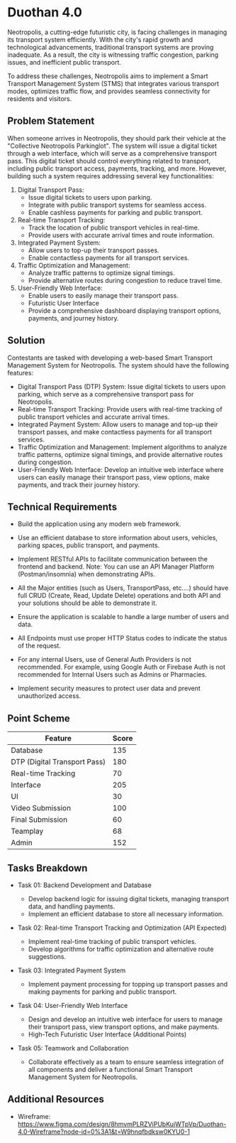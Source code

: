 # Duothan 4.0

Neotropolis, a cutting-edge futuristic city, is facing challenges in managing its transport system efficiently. With the city's rapid growth and technological advancements, traditional transport systems are proving inadequate. As a result, the city is witnessing traffic congestion, parking issues, and inefficient public transport.

To address these challenges, Neotropolis aims to implement a Smart Transport Management System (STMS) that integrates various transport modes, optimizes traffic flow, and provides seamless connectivity for residents and visitors.

## Problem Statement

When someone arrives in Neotropolis, they should park their vehicle at the "Collective Neotropolis Parkinglot". The system will issue a digital ticket through a web interface, which will serve as a comprehensive transport pass. This digital ticket should control everything related to transport, including public transport access, payments, tracking, and more. However, building such a system requires addressing several key functionalities:

1. Digital Transport Pass:
   - Issue digital tickets to users upon parking.
   - Integrate with public transport systems for seamless access.
   - Enable cashless payments for parking and public transport.
2. Real-time Transport Tracking:
   - Track the location of public transport vehicles in real-time.
   - Provide users with accurate arrival times and route information.
3. Integrated Payment System:
   - Allow users to top-up their transport passes.
   - Enable contactless payments for all transport services.
4. Traffic Optimization and Management:
   - Analyze traffic patterns to optimize signal timings.
   - Provide alternative routes during congestion to reduce travel time.
5. User-Friendly Web Interface:
   - Enable users to easily manage their transport pass.
   - Futuristic User Interface
   - Provide a comprehensive dashboard displaying transport options, payments, and journey history.

## Solution

Contestants are tasked with developing a web-based Smart Transport Management System for
Neotropolis. The system should have the following features:

- Digital Transport Pass (DTP) System: Issue digital tickets to users upon parking, which serve as a comprehensive transport pass for Neotropolis.
- Real-time Transport Tracking: Provide users with real-time tracking of public transport vehicles and accurate arrival times.
- Integrated Payment System: Allow users to manage and top-up their transport passes, and make contactless payments for all transport services.
- Traffic Optimization and Management: Implement algorithms to analyze traffic patterns, optimize signal timings, and provide alternative routes during congestion.
- User-Friendly Web Interface: Develop an intuitive web interface where users can easily manage their transport pass, view options, make payments, and track their journey history.

## Technical Requirements

- Build the application using any modern web framework.
- Use an efficient database to store information about users, vehicles, parking spaces, public transport, and payments.
- Implement RESTful APIs to facilitate communication between the frontend and backend.
  Note: You can use an API Manager Platform (Postman/insomnia) when demonstrating APIs.

- All the Major entities (such as Users, TransportPass, etc.…) should have full CRUD (Create, Read, Update Delete) operations and both API and your solutions should be able to demonstrate it.

- Ensure the application is scalable to handle a large number of users and data.

- All Endpoints must use proper HTTP Status codes to indicate the status of the request.
- For any internal Users, use of General Auth Providers is not recommended.
  For example, using Google Auth or Firebase Auth is not recommended for Internal Users such as Admins or Pharmacies.

- Implement security measures to protect user data and prevent unauthorized access.

## Point Scheme

| Feature                                           | Score |
| ------------------------------------------------- | ----- |
| Database                                          | 135   |
| DTP (Digital Transport Pass)                      | 180   |
| Real-time Tracking                                | 70    |
| Interface                                         | 205   |
| UI                                                | 30    |
| Video Submission                                  | 100   |
| Final Submission                                  | 60    |
| Teamplay                                          | 68    |
| Admin                                             | 152   |

## Tasks Breakdown

- Task 01: Backend Development and Database

  - Develop backend logic for issuing digital tickets, managing transport data, and handling payments.
  - Implement an efficient database to store all necessary information.

- Task 02: Real-time Transport Tracking and Optimization (API Expected)

  - Implement real-time tracking of public transport vehicles.
  - Develop algorithms for traffic optimization and alternative route suggestions.

- Task 03: Integrated Payment System

  - Implement payment processing for topping up transport passes and making payments for parking and public transport.

- Task 04: User-Friendly Web Interface

  - Design and develop an intuitive web interface for users to manage their transport pass, view transport options, and make payments.
  - High-Tech Futuristic User Interface (Additional Points)

- Task 05: Teamwork and Collaboration

  - Collaborate effectively as a team to ensure seamless integration of all components and deliver a functional Smart Transport Management System for Neotropolis.

## Additional Resources

- Wireframe: https://www.figma.com/design/8hmvmPLRZViPUbKujWTpVp/Duothan-4.0-Wireframe?node-id=0%3A1&t=W9hnqfbdksw0KYU0-1
